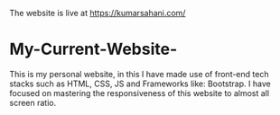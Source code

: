 The website is live at https://kumarsahani.com/

# My-Current-Website-
This is my personal website, in this I have made use of front-end tech stacks such as HTML, CSS, JS and Frameworks like: Bootstrap. I have focused on mastering the responsiveness of this website to almost all screen ratio.

